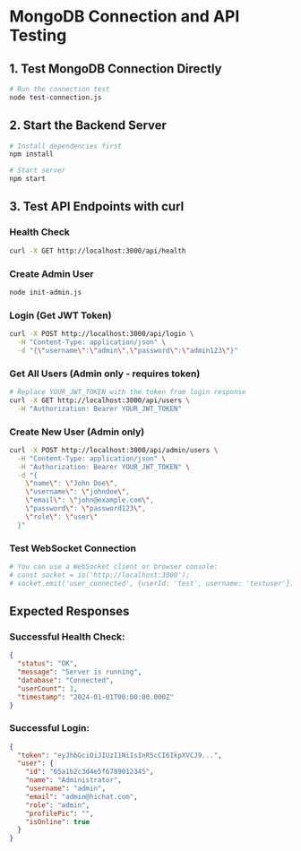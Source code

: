 # MongoDB Connection and API Testing

## 1. Test MongoDB Connection Directly

```bash
# Run the connection test
node test-connection.js
```

## 2. Start the Backend Server

```bash
# Install dependencies first
npm install

# Start server
npm start
```

## 3. Test API Endpoints with curl

### Health Check
```bash
curl -X GET http://localhost:3000/api/health
```

### Create Admin User
```bash
node init-admin.js
```

### Login (Get JWT Token)
```bash
curl -X POST http://localhost:3000/api/login \
  -H "Content-Type: application/json" \
  -d "{\"username\":\"admin\",\"password\":\"admin123\"}"
```

### Get All Users (Admin only - requires token)
```bash
# Replace YOUR_JWT_TOKEN with the token from login response
curl -X GET http://localhost:3000/api/users \
  -H "Authorization: Bearer YOUR_JWT_TOKEN"
```

### Create New User (Admin only)
```bash
curl -X POST http://localhost:3000/api/admin/users \
  -H "Content-Type: application/json" \
  -H "Authorization: Bearer YOUR_JWT_TOKEN" \
  -d "{
    \"name\": \"John Doe\",
    \"username\": \"johndoe\",
    \"email\": \"john@example.com\",
    \"password\": \"password123\",
    \"role\": \"user\"
  }"
```

### Test WebSocket Connection
```bash
# You can use a WebSocket client or browser console:
# const socket = io('http://localhost:3000');
# socket.emit('user_connected', {userId: 'test', username: 'testuser'});
```

## Expected Responses

### Successful Health Check:
```json
{
  "status": "OK",
  "message": "Server is running",
  "database": "Connected",
  "userCount": 1,
  "timestamp": "2024-01-01T00:00:00.000Z"
}
```

### Successful Login:
```json
{
  "token": "eyJhbGciOiJIUzI1NiIsInR5cCI6IkpXVCJ9...",
  "user": {
    "id": "65a1b2c3d4e5f6789012345",
    "name": "Administrator",
    "username": "admin",
    "email": "admin@hichat.com",
    "role": "admin",
    "profilePic": "",
    "isOnline": true
  }
}
```
